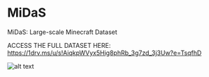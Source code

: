 # MiDaS
MiDaS: Large-scale Minecraft Dataset

ACCESS THE FULL DATASET HERE: https://1drv.ms/u/s!AiqkpWVyx5Hig8phRb_3g7zd_3j3Uw?e=TsqfhD

![alt text](https://github.com/MinecraftDataset/MiDaS/edit/main/Minecraft_Blocks_and_Biomes.png?raw=true)
